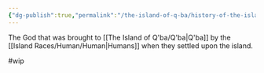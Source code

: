 ```yaml
---
{"dg-publish":true,"permalink":"/the-island-of-q-ba/history-of-the-island/the-gods-of-the-island/human-gods/ilmatar/"}
---
```



The God that was brought to [[The Island of Q'ba/Q'ba\|Q'ba]] by the [[Island Races/Human/Human\|Humans]] when they settled upon the island.

#wip 